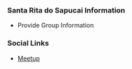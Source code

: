 ### Santa Rita do Sapucai Information
* Provide Group Information

### Social Links
* [Meetup](https://www.meetup.com/santa-rita-do-sapucai-owasp-meetup-group/)


